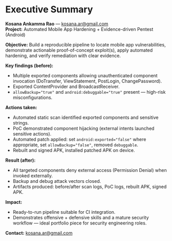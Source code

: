 # Executive Summary

**Kosana Ankamma Rao** — kosana.ar@gmail.com  
**Project:** Automated Mobile App Hardening + Evidence-driven Pentest (Android)

**Objective:** Build a reproducible pipeline to locate mobile app vulnerabilities, demonstrate actionable proof-of-concept exploit(s), apply automated hardening, and verify remediation with clear evidence.

**Key findings (before):**
- Multiple exported components allowing unauthenticated component invocation (DoTransfer, ViewStatement, PostLogin, ChangePassword).
- Exported ContentProvider and BroadcastReceiver.
- `allowBackup="true"` and `android:debuggable="true"` present — high-risk misconfigurations.

**Actions taken:**
- Automated static scan identified exported components and sensitive strings.
- PoC demonstrated component hijacking (external intents launched sensitive actions).
- Automated patch applied: set `android:exported="false"` where appropriate, set `allowBackup="false"`, removed `debuggable`.
- Rebuilt and signed APK, installed patched APK on device.

**Result (after):**
- All targeted components deny external access (Permission Denial) when invoked externally.
- Backup and debug attack vectors closed.
- Artifacts produced: before/after scan logs, PoC logs, rebuilt APK, signed APK.

**Impact:**
- Ready-to-run pipeline suitable for CI integration.
- Demonstrates offensive + defensive skills and a mature security workflow — ideal portfolio piece for security engineering roles.

**Contact:** kosana.ar@gmail.com
